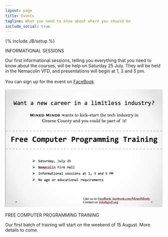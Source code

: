 ```yaml
---
layout: page
title: Events
tagline: What you need to know about where you should be
include_social: true
---
```

{% include JB/setup %}

<section id="research" class="centered">
  <p class="section-title"><span>INFORMATIONAL SESSIONS</span></p>
  <p>Our first informational sessions, telling you everything that you need to know about the courses, will be help on Saturday 25 July. They will be held in the Nemacolin VFD, and presentations will begin at 1, 3 and 5 pm.<br><br>You can sign up for the event on <a href="https://www.facebook.com/events/482170821949336/">FaceBook</a><br><br>
  <a href="https://www.facebook.com/events/482170821949336/"><img src="/assets/images/InfoSessions.png" alt="Informational Sessions" style="width:505px;height:377px;"></a>  
</p>
</section>

<section id="research" class="centered">
  <p class="section-title"><span>FREE COMPUTER PROGRAMMING TRAINING</span></p>
  <p>Our first batch of training will start on the weekend of 15 August. More details to come. 
</p>
</section>